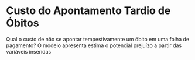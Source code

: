# Custo do Apontamento Tardio de Óbitos

Qual o custo de não se apontar tempestivamente um óbito em uma folha de pagamento?
O modelo apresenta estima o potencial prejuízo a partir das variáveis inseridas
